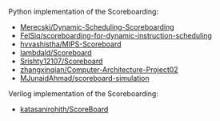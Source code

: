 Python implementation of the Scoreboarding:

* [Merecski/Dynamic-Scheduling-Scoreboarding](https://github.com/Merecski/Dynamic-Scheduling-Scoreboarding)
* [FelSiq/scoreboarding-for-dynamic-instruction-scheduling](https://github.com/FelSiq/scoreboarding-for-dynamic-instruction-scheduling)
* [hvvashistha/MIPS-Scoreboard](https://github.com/hvvashistha/MIPS-Scoreboard)
* [lambdald/Scoreboard](https://github.com/lambdald/Scoreboard)
* [Srishty12107/Scoreboard](https://github.com/Srishty12107/Scoreboard)
* [zhangxinqian/Computer-Architecture-Project02](https://github.com/zhangxinqian/Computer-Architecture-Project02)
* [MJunaidAhmad/scoreboard-simulation](https://github.com/MJunaidAhmad/scoreboard-simulation)



Verilog implementation of the Scoreboarding:

* [katasanirohith/ScoreBoard](https://github.com/katasanirohith/ScoreBoard)